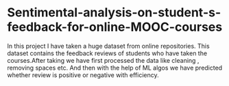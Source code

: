 # Sentimental-analysis-on-student-s-feedback-for-online-MOOC-courses
In this project I have taken a huge dataset from online repositories. This dataset contains the feedback reviews of students who have taken the courses.After taking we have first processed the data like cleaning , removing spaces etc. And then with the help of ML algos we have predicted whether review is positive or negative with efficiency.
